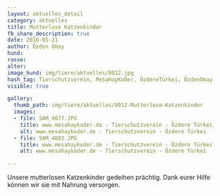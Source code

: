 ```yaml
---
layout: aktuelles_detail
category: aktuelles
title: Mutterlose Katzenkinder
fb_share_description: true
date: 2016-05-21
author: Özden Omay
hund:
rasse:
alter:
image_hund: img/tiere/aktuelles/0012.jpg
hash_tag: Tierschutzverein, MeSaHayKoDer, ÖzdereTürkei, ÖzdenOmay
visible: true

gallery:
  thumb_path: img/tiere/aktuelles/0012-Mutterlose-Katzenkinder
  images:
  - file: SAM_4077.JPG
    title: www.mesahaykoder.de - Tierschutzverein - Özdere Türkei
    alt: www.mesahaykoder.de - Tierschutzverein - Özdere Türkei
  - file: SAM_4082.JPG
    title: www.mesahaykoder.de - Tierschutzverein - Özdere Türkei
    alt: www.mesahaykoder.de - Tierschutzverein - Özdere Türkei

---
```


Unsere mutterlosen Katzenkinder gedeihen prächtig. Dank eurer Hilfe können wir sie mit Nahrung versorgen.
